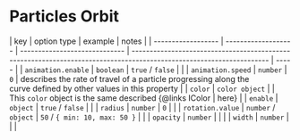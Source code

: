 # Particles Orbit

| key                | option type         | example                       | notes                                                                                                                |
| ------------------ | ------------------- | ----------------------------- | -------------------------------------------------------------------------------------------------------------------- | ----- |
| `animation.enable` | `boolean`           | `true` / `false`              |                                                                                                                      |
| `animation.speed`  | `number`            | `0`                           | describes the rate of travel of a particle progressing along the <br> curve defined by other values in this property |
| `color`            | `color object`      |                               | This `color` object is the same described {@links IColor                                                             | here} |
| `enable`           | `object`            | `true` / `false`              |                                                                                                                      |
| `radius`           | `number`            | `0`                           |                                                                                                                      |
| `rotation.value`   | `number` / `object` | `50` / `{ min: 10, max: 50 }` |                                                                                                                      |
| `opacity`          | `number`            |                               |                                                                                                                      |
| `width`            | `number`            |                               |                                                                                                                      |
